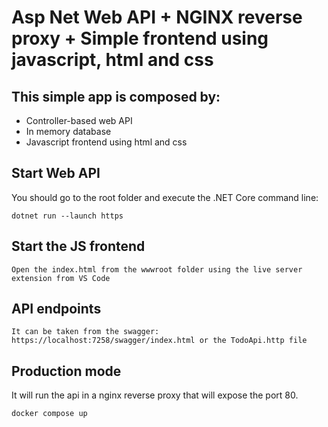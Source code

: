 # Asp Net Web API + NGINX reverse proxy + Simple frontend using javascript, html and css

## This simple app is composed by:
- Controller-based web API
- In memory database
- Javascript frontend using html and css

## Start Web API
You should go to the root folder and execute the .NET Core command line:
	
	dotnet run --launch https

## Start the JS frontend
	Open the index.html from the wwwroot folder using the live server extension from VS Code

## API endpoints
	It can be taken from the swagger: https://localhost:7258/swagger/index.html or the TodoApi.http file


## Production mode
It will run the api in a nginx reverse proxy that will expose the port 80.

	docker compose up
